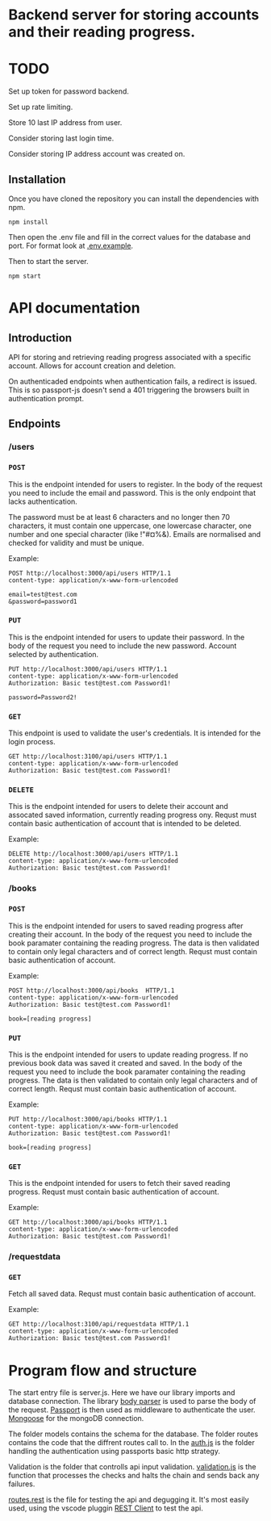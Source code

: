 # Backend server for storing accounts and their reading progress.

# TODO

Set up token for password backend.

Set up rate limiting.

Store 10 last IP address from user.

Consider storing last login time.

Consider storing IP address account was created on.


## Installation
Once you have cloned the repository you can install the dependencies with npm.

```
npm install
```
Then open the .env file and fill in the correct values for the database and port. For format look at [.env.example](.env.example).

Then to start the server.
```
npm start
```

# API documentation

## Introduction

API for storing and retrieving reading progress associated with a specific account. Allows for account creation and deletion.

On authenticaded endpoints when authentication fails, a redirect is issued. This is so passport-js doesn't send a 401 triggering the browsers built in authentication prompt.

## Endpoints
### /users

### `POST`
This is the endpoint intended for users to register. In the body of the request you need to include the email and password. 
This is the only endpoint that lacks authentication.

The password must be at least 6 characters and no longer then 70 characters, it must contain one uppercase, one lowercase character, one number and one special character (like !"#¤%&).
Emails are normalised and checked for validity and must be unique.

Example:
```
POST http://localhost:3000/api/users HTTP/1.1
content-type: application/x-www-form-urlencoded

email=test@test.com
&password=password1
``` 

### `PUT`
This is the endpoint intended for users to update their password. In the body of the request you need to include the new password. Account selected by authentication.

```
PUT http://localhost:3000/api/users HTTP/1.1
content-type: application/x-www-form-urlencoded
Authorization: Basic test@test.com Password1!

password=Password2!
```

### `GET`
This endpoint is used to validate the user's credentials. It is intended for the login process.

```
GET http://localhost:3100/api/users HTTP/1.1
content-type: application/x-www-form-urlencoded
Authorization: Basic test@test.com Password1!
```

### `DELETE`
This is the endpoint intended for users to delete their account and assocated saved information, currently reading progress ony. Requst must contain basic authentication of account that is intended to be deleted.

Example:
```
DELETE http://localhost:3000/api/users HTTP/1.1
content-type: application/x-www-form-urlencoded
Authorization: Basic test@test.com Password1!
``` 

### /books

### `POST`
This is the endpoint intended for users to saved reading progress after creating their account. In the body of the request you need to include the book paramater containing the reading progress. The data is then validated to contain only legal characters and of correct length. Requst must contain basic authentication of account.

Example:
```
POST http://localhost:3000/api/books  HTTP/1.1
content-type: application/x-www-form-urlencoded
Authorization: Basic test@test.com Password1!

book=[reading progress]
``` 
### `PUT`
This is the endpoint intended for users to update reading progress. If no previous book data was saved it created and saved. In the body of the request you need to include the book paramater containing the reading progress. The data is then validated to contain only legal characters and of correct length. Requst must contain basic authentication of account.

Example:
```
PUT http://localhost:3000/api/books HTTP/1.1
content-type: application/x-www-form-urlencoded
Authorization: Basic test@test.com Password1!

book=[reading progress]
``` 
### `GET`
This is the endpoint intended for users to fetch their saved reading progress. Requst must contain basic authentication of account.

Example:
```
GET http://localhost:3000/api/books HTTP/1.1
content-type: application/x-www-form-urlencoded
Authorization: Basic test@test.com Password1!
``` 

### /requestdata

### `GET`
Fetch all saved data. Requst must contain basic authentication of account.

Example:
```
GET http://localhost:3100/api/requestdata HTTP/1.1
content-type: application/x-www-form-urlencoded
Authorization: Basic test@test.com Password1!
```

# Program flow and structure

The start entry file is server.js. Here we have our library imports and database connection. The library [body parser](https://github.com/expressjs/body-parser) is used to parse the body of the request. [Passport](https://www.passportjs.org/docs/) is then used as middleware to authenticate the user. [Mongoose](https://mongoosejs.com/docs/) for the mongoDB connection.

The folder models contains the schema for the database. The folder routes contains the code that the diffrent routes call to. In the [auth.js](routes/auth.js) is the folder handling the authentication using passports basic http strategy. 

Validation is the folder that controlls api input validation. [validation.js](validation/validation.js) is the function that processes the checks and halts the chain and sends back any failures.

[routes.rest](route.rest) is the file for testing the api and degugging it. It's most easily used, using the vscode pluggin [REST Client](https://marketplace.visualstudio.com/items?itemName=humao.rest-client) to test the api.